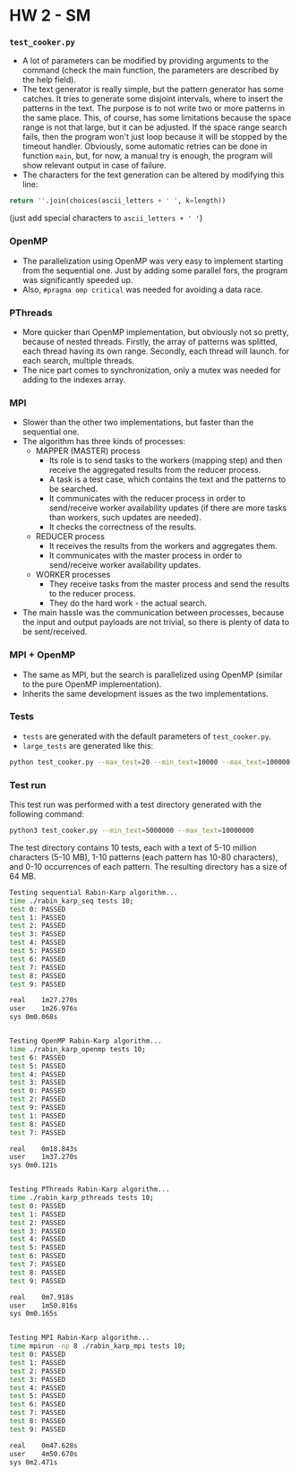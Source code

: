# HW 2 - SM

### `test_cooker.py`
* A lot of parameters can be modified by providing arguments to the command
(check the main function, the parameters are described by the help field).
* The text generator is really simple, but the pattern generator has some catches.
It tries to generate some disjoint intervals, where to insert the patterns in
the text.
The purpose is to not write two or more patterns in the same place.
This, of course, has some limitations because the space range is not that large,
but it can be adjusted.
If the space range search fails, then the program won't just loop because it 
will be stopped by the timeout handler. Obviously, some automatic retries can
be done in function `main`, but, for now, a manual try is enough, the program
will show relevant output in case of failure.
* The characters for the text generation can be altered by modifying this line:
```python
return ''.join(choices(ascii_letters + ' ', k=length))
```
(just add special characters to `ascii_letters + ' '`)


### OpenMP
* The parallelization using OpenMP was very easy to implement starting from
the sequential one. Just by adding some parallel fors, the program was significantly
speeded up.
* Also, `#pragma omp critical` was needed for avoiding a data race.

### PThreads
* More quicker than OpenMP implementation, but obviously not so pretty, because
of nested threads.
Firstly, the array of patterns was splitted, each thread having its own range.
Secondly, each thread will launch. for each search, multiple threads.
* The nice part comes to synchronization, only a mutex was needed for adding to
the indexes array.

### MPI
* Slower than the other two implementations, but faster than the sequential one.
* The algorithm has three kinds of processes:
    * MAPPER (MASTER) process
        * Its role is to send tasks to the workers (mapping step) and then
        receive the aggregated results from the reducer process.
        * A task is a test case, which contains the text and the patterns to be
        searched.
        * It communicates with the reducer process in order to send/receive worker
        availability updates (if there are more tasks than workers, such updates
        are needed).
        * It checks the correctness of the results.
    * REDUCER process
        * It receives the results from the workers and aggregates them.
        * It communicates with the master process in order to send/receive worker
        availability updates.
    * WORKER processes
        * They receive tasks from the master process and send the results to the
        reducer process.
        * They do the hard work - the actual search.
* The main hassle was the communication between processes, because the input and
output payloads are not trivial, so there is plenty of data to be sent/received.

### MPI + OpenMP
* The same as MPI, but the search is parallelized using OpenMP (similar to the pure
OpenMP implementation).
* Inherits the same development issues as the two implementations.


### Tests
* `tests` are generated with the default parameters of `test_cooker.py`.
* `large_tests` are generated like this:
```bash
python test_cooker.py --max_test=20 --min_text=10000 --max_text=100000 --min_pattern=10 --max_pattern=200 -o large_tests
```


### Test run
This test run was performed with a test directory generated with the following command:
```bash
python3 test_cooker.py --min_text=5000000 --max_text=10000000
```
The test directory contains 10 tests, each with a text of 5-10 million characters
(5-10 MB), 1-10 patterns (each pattern has 10-80 characters), and 0-10 occurrences
of each pattern. The resulting directory has a size of 64 MB.

```bash
Testing sequential Rabin-Karp algorithm...
time ./rabin_karp_seq tests 10;
test 0: PASSED
test 1: PASSED
test 2: PASSED
test 3: PASSED
test 4: PASSED
test 5: PASSED
test 6: PASSED
test 7: PASSED
test 8: PASSED
test 9: PASSED

real	1m27.270s
user	1m26.976s
sys	0m0.068s


Testing OpenMP Rabin-Karp algorithm...
time ./rabin_karp_openmp tests 10;
test 6: PASSED
test 5: PASSED
test 4: PASSED
test 3: PASSED
test 0: PASSED
test 2: PASSED
test 9: PASSED
test 1: PASSED
test 8: PASSED
test 7: PASSED

real	0m18.843s
user	1m37.270s
sys	0m0.121s


Testing PThreads Rabin-Karp algorithm...
time ./rabin_karp_pthreads tests 10;
test 0: PASSED
test 1: PASSED
test 2: PASSED
test 3: PASSED
test 4: PASSED
test 5: PASSED
test 6: PASSED
test 7: PASSED
test 8: PASSED
test 9: PASSED

real	0m7.918s
user	1m50.816s
sys	0m0.165s


Testing MPI Rabin-Karp algorithm...
time mpirun -np 8 ./rabin_karp_mpi tests 10;
test 0: PASSED
test 1: PASSED
test 2: PASSED
test 3: PASSED
test 4: PASSED
test 5: PASSED
test 6: PASSED
test 7: PASSED
test 8: PASSED
test 9: PASSED

real	0m47.628s
user	4m50.670s
sys	0m2.471s
```
